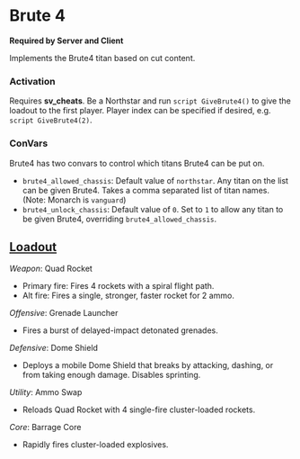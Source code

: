 # Brute 4

**Required by Server and Client**

Implements the Brute4 titan based on cut content.

### Activation

Requires **sv_cheats**. Be a Northstar and run `script GiveBrute4()` to give the loadout to the first player. Player index can be specified if desired, e.g. `script GiveBrute4(2)`.

### ConVars
Brute4 has two convars to control which titans Brute4 can be put on.

* `brute4_allowed_chassis`: Default value of `northstar`. Any titan on the list can be given Brute4. Takes a comma separated list of titan names. (Note: Monarch is `vanguard`)
* `brute4_unlock_chassis`: Default value of `0`. Set to `1` to allow any titan to be given Brute4, overriding `brute4_allowed_chassis`.

## [Loadout](https://youtu.be/enGWYx5sIws)
*Weapon*: Quad Rocket

* Primary fire: Fires 4 rockets with a spiral flight path.
* Alt fire: Fires a single, stronger, faster rocket for 2 ammo.

*Offensive*: Grenade Launcher

* Fires a burst of delayed-impact detonated grenades.

*Defensive*: Dome Shield

* Deploys a mobile Dome Shield that breaks by attacking, dashing, or from taking enough damage. Disables sprinting.

*Utility*: Ammo Swap

* Reloads Quad Rocket with 4 single-fire cluster-loaded rockets.

*Core*: Barrage Core

* Rapidly fires cluster-loaded explosives.